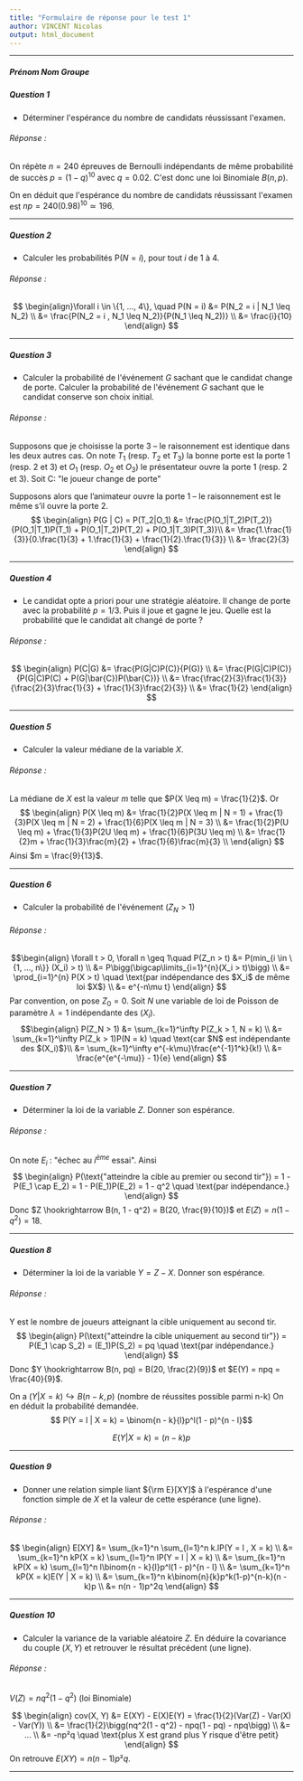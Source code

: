 ```yaml
---
title: "Formulaire de réponse pour le test 1"
author: VINCENT Nicolas
output: html_document
---
```


** **

##### Prénom Nom Groupe



##### Question 1

* Déterminer l'espérance du nombre de candidats réussissant l'examen.

###### Réponse :

On répète $n = 240$ épreuves de Bernoulli indépendants de même probabilité de succès $p = (1 - q)^{10}$ avec $q = 0.02$. C'est donc une loi Binomiale $B(n, p)$.

On en déduit que l'espérance du nombre de candidats réussissant l'examen est $np = 240(0.98)^{10} \simeq 196$.

** **

##### Question 2

* Calculer les probabilités P($N = i$), pour tout $i$ de 1 à 4.  

###### Réponse :

$$ \begin{align}\forall i \in \{1, ..., 4\}, \quad P(N = i) &= P(N_2 = i | N_1 \leq N_2) \\
&= \frac{P(N_2 = i , N_1 \leq N_2)}{P(N_1 \leq N_2))} \\
&= \frac{i}{10}
\end{align}
$$

** **

##### Question 3

* Calculer la probabilité de l'événement $G$ sachant que le candidat change de porte. Calculer la probabilité de l'événement $G$ sachant que le candidat conserve son choix initial.

###### Réponse :

Supposons que je choisisse la porte 3 – le raisonnement est identique dans les deux autres cas.
On note $T_1$ (resp. $T_2$ et $T_3$) la bonne porte est la porte 1 (resp. 2 et 3) et $O_1$ (resp. $O_2$ et $O_3$) le présentateur ouvre la porte 1 (resp. 2 et 3).
Soit C: "le joueur change de porte"

Supposons alors que l’animateur ouvre la porte 1 – le raisonnement est le même s’il ouvre la porte 2.
$$
\begin{align}
P(G | C) = P(T_2|O_1) &= \frac{P(O_1|T_2)P(T_2)}{P(O_1|T_1)P(T_1) + P(O_1|T_2)P(T_2) + P(O_1|T_3)P(T_3)}\\
&= \frac{1.\frac{1}{3}}{0.\frac{1}{3} + 1.\frac{1}{3} + \frac{1}{2}.\frac{1}{3}} \\
&= \frac{2}{3}
\end{align}
$$

** **

##### Question 4

* Le candidat opte a priori pour une stratégie aléatoire. Il change de porte avec la probabilité $p = 1/3$. Puis il joue et gagne le jeu. Quelle est la probabilité que le candidat ait changé de porte ?   

###### Réponse :

$$
\begin{align}
P(C|G) &= \frac{P(G|C)P(C)}{P(G)} \\
&= \frac{P(G|C)P(C)}{P(G|C)P(C) + P(G|\bar{C})P(\bar{C})} \\
&= \frac{\frac{2}{3}\frac{1}{3}}{\frac{2}{3}\frac{1}{3} + \frac{1}{3}\frac{2}{3}} \\
&= \frac{1}{2}
\end{align}
$$

** **

##### Question 5

* Calculer la valeur médiane de la variable $X$.  

###### Réponse :

La médiane de $X$ est la valeur $m$ telle que $P(X \leq m) = \frac{1}{2}$.
Or
$$
\begin{align}
P(X \leq m) &= \frac{1}{2}P(X \leq m | N = 1) + \frac{1}{3}P(X \leq m | N = 2) + \frac{1}{6}P(X \leq m | N = 3) \\
&= \frac{1}{2}P(U \leq m) + \frac{1}{3}P(2U \leq m) + \frac{1}{6}P(3U \leq m) \\
&= \frac{1}{2}m + \frac{1}{3}\frac{m}{2} + \frac{1}{6}\frac{m}{3} \\
\end{align}
$$
Ainsi $m = \frac{9}{13}$.

** **


##### Question 6

* Calculer la probabilité de l'événement $(Z_N > 1)$  

###### Réponse :

$$\begin{align}
\forall t > 0, \forall n \geq 1\quad
P(Z_n > t) &= P(min_{i \in \{1, ..., n\}} (X_i) > t) \\
&= P\bigg(\bigcap\limits_{i=1}^{n}(X_i > t)\bigg) \\
&= \prod_{i=1}^{n} P(X > t) \quad \text{par indépendance des $X_i$ de même loi $X$} \\
&= e^{-n\mu t}
\end{align}
$$
Par convention, on pose $Z_0=0$. Soit $N$ une variable de loi de Poisson de paramètre $λ=1$ indépendante des $(X_i)$.
$$\begin{align}
P(Z_N > 1) &= \sum_{k=1}^\infty P(Z_k > 1, N = k) \\
&= \sum_{k=1}^\infty P(Z_k > 1)P(N = k) \quad \text{car $N$ est indépendante des $(X_i)$}\\
&= \sum_{k=1}^\infty e^{-k\mu}\frac{e^{-1}1^k}{k!} \\
&= \frac{e^{e^{-\mu}} - 1}{e}
\end{align}
$$

** **


##### Question 7

* Déterminer la loi de la variable $Z$. Donner son espérance.


###### Réponse :

On note $E_i$ : "échec au $i^{ème}$ essai".
Ainsi
$$
\begin{align}
P(\text{"atteindre la cible au premier ou second tir"}) = 1 - P(E_1 \cap E_2) = 1 - P(E_1)P(E_2) = 1 - q^2 \quad \text{par indépendance.}
\end{align}
$$
Donc $Z \hookrightarrow B(n, 1 - q^2) = B(20, \frac{9}{10})$ et $E(Z) = n(1 - q^2) = 18$.
** **


##### Question 8

* Déterminer la loi de la variable $Y = Z - X$. Donner son espérance.

###### Réponse :

Y est le nombre de joueurs atteignant la cible uniquement au second tir.
$$
\begin{align}
P(\text{"atteindre la cible uniquement au second tir"}) = P(E_1 \cap S_2) = (E_1)P(S_2) = pq \quad \text{par indépendance.}
\end{align}
$$
Donc $Y \hookrightarrow B(n, pq) = B(20, \frac{2}{9})$ et $E(Y) = npq = \frac{40}{9}$.

On a $(Y | X = k) \hookrightarrow B(n - k, p)$ (nombre de réussites possible parmi n-k)
On en déduit la probabilité demandée.
$$ P(Y = l | X = k) = \binom{n - k}{l}p^l(1 - p)^{n - l}$$

$$ E(Y | X = k) = (n - k)p $$

** **


##### Question 9

* Donner une relation simple liant ${\rm E}[XY]$ à l'espérance d'une fonction simple de $X$ et la valeur de cette espérance (une ligne).

###### Réponse :

$$
\begin{align}
E[XY] &= \sum_{k=1}^n \sum_{l=1}^n k.lP(Y = l , X = k) \\
&= \sum_{k=1}^n kP(X = k) \sum_{l=1}^n lP(Y = l | X = k) \\
&= \sum_{k=1}^n kP(X = k) \sum_{l=1}^n l\binom{n - k}{l}p^l(1 - p)^{n - l} \\
&= \sum_{k=1}^n kP(X = k)E(Y | X = k) \\
&= \sum_{k=1}^n k\binom{n}{k}p^k(1-p)^{n-k}(n - k)p \\
&= n(n - 1)p^2q
\end{align}
$$

** **

##### Question 10

* Calculer la variance de la variable aléatoire $Z$. En déduire la covariance du couple $(X,Y)$ et retrouver le résultat précédent (une ligne).

###### Réponse :

$V(Z) = nq^2(1 - q^2)$ (loi Binomiale)

$$
\begin{align}
cov(X, Y) &= E(XY) - E(X)E(Y) = \frac{1}{2}(Var(Z) - Var(X) - Var(Y)) \\
&= \frac{1}{2}\bigg(nq^2(1 - q^2) - npq(1 - pq) - npq\bigg) \\
&= ... \\
&= -np²q \quad \text{plus X est grand plus Y risque d'être petit}
\end{align}
$$
On retrouve
$E(XY) = n(n-1)p²q$.

** **
